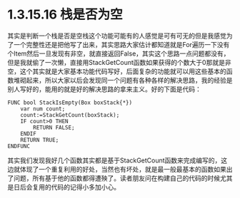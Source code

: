 # 1.3.15.16 栈是否为空

其实是判断一个栈是否是空栈这个功能可能有的人感觉是可有可无的但是我感觉为了一个完整性还是把他写了出来，其实思路大家估计都知道就是For遍历一下没有个Item然后一旦发现有非空，就直接返回False，其实这个思路一点问题都没有，但是我就偷了一次懒，直接用StackGetCount函数如果获得的个数大于0那就是非空，这个其实就是大家基本功能代码写好，后面复杂的功能就可以用这些基本的函数堆砌起来，所以大家以后会发现同一个问题有各种各样的解决思路，我的经验是别人写好的，能用的就是好的解决思路的拿来主义。好的下面是代码：

```text
FUNC bool StackIsEmpty(Box boxStack{*})
    var num count; 
    count:=StackGetCount(boxStack);
    IF count>0 THEN
        RETURN FALSE;
    ENDIF
    RETURN TRUE;
ENDFUNC
```

其实我们发现我好几个函数其实都是基于StackGetCount函数来完成编写的，这边就体现了一个重复利用的好处，当然也有坏处，就是最一般最基本的函数如果出了问题，所有基于他的函数都得遭殃了。读者朋友问在构建自己的代码的时候尤其是日后会复用的代码的记得小多加小心。